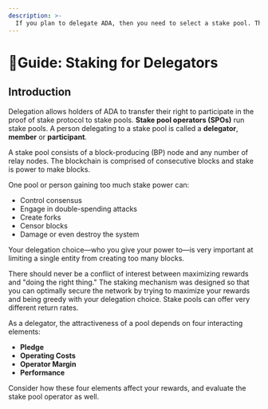 ```yaml
---
description: >-
  If you plan to delegate ADA, then you need to select a stake pool. The _Staking for Delegators_ guide aims to explain factors involved in making decisions related to selecting a stake pool that prioritize your rewards and the health of the Cardano network.
---
```


<!-- References:
https://forum.cardano.org/t/official-guide-is-misleading/102462
https://forum.cardano.org/t/staking-guide-for-delegates/102703 -->

# :seedling:Guide: Staking for Delegators

## Introduction

Delegation allows holders of ADA to transfer their right to participate in the proof of stake protocol to stake pools. **Stake pool operators (SPOs)** run stake pools. A person delegating to a stake pool is called a **delegator**, **member** or **participant**.

A stake pool consists of a block-producing (BP) node and any number of relay nodes. The blockchain is comprised of consecutive blocks and stake is power to make blocks.

One pool or person gaining too much stake power can:

- Control consensus
- Engage in double-spending attacks
- Create forks
- Censor blocks
- Damage or even destroy the system

Your delegation choice—who you give your power to—is very important at limiting a single entity from creating too many blocks.

There should never be a conflict of interest between maximizing rewards and "doing the right thing." The staking mechanism was designed so that you can optimally secure the network by trying to maximize your rewards and being greedy with your delegation choice. Stake pools can offer very different return rates.

As a delegator, the attractiveness of a pool depends on four interacting elements:

- **Pledge**
- **Operating Costs**
- **Operator Margin**
- **Performance**

Consider how these four elements affect your rewards, and evaluate the stake pool operator as well.